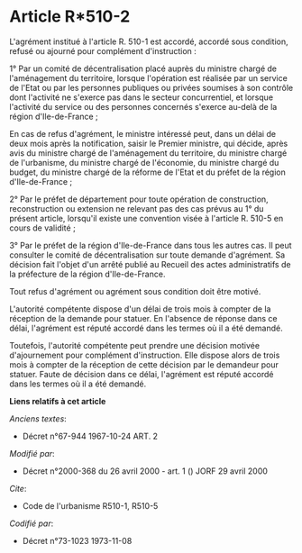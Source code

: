 # Article R*510-2

L'agrément institué à l'article R. 510-1 est accordé, accordé sous condition, refusé ou ajourné pour complément
d'instruction :

1° Par un comité de décentralisation placé auprès du ministre chargé de l'aménagement du territoire, lorsque l'opération est
réalisée par un service de l'Etat ou par les personnes publiques ou privées soumises à son contrôle dont l'activité ne
s'exerce pas dans le secteur concurrentiel, et lorsque l'activité du service ou des personnes concernés s'exerce au-delà de
la région d'Ile-de-France ;

En cas de refus d'agrément, le ministre intéressé peut, dans un délai de deux mois après la notification, saisir le Premier
ministre, qui décide, après avis du ministre chargé de l'aménagement du territoire, du ministre chargé de l'urbanisme, du
ministre chargé de l'économie, du ministre chargé du budget, du ministre chargé de la réforme de l'Etat et du préfet de la
région d'Ile-de-France ;

2° Par le préfet de département pour toute opération de construction, reconstruction ou extension ne relevant pas des cas
prévus au 1° du présent article, lorsqu'il existe une convention visée à l'article R. 510-5 en cours de validité ;

3° Par le préfet de la région d'Ile-de-France dans tous les autres cas. Il peut consulter le comité de décentralisation sur
toute demande d'agrément. Sa décision fait l'objet d'un arrêté publié au Recueil des actes administratifs de la préfecture de
la région d'Ile-de-France.

Tout refus d'agrément ou agrément sous condition doit être motivé.

L'autorité compétente dispose d'un délai de trois mois à compter de la réception de la demande pour statuer. En l'absence de
réponse dans ce délai, l'agrément est réputé accordé dans les termes où il a été demandé.

Toutefois, l'autorité compétente peut prendre une décision motivée d'ajournement pour complément d'instruction. Elle dispose
alors de trois mois à compter de la réception de cette décision par le demandeur pour statuer. Faute de décision dans ce
délai, l'agrément est réputé accordé dans les termes où il a été demandé.

**Liens relatifs à cet article**

_Anciens textes_:

  - Décret n°67-944 1967-10-24 ART. 2

_Modifié par_:

  - Décret n°2000-368 du 26 avril 2000 - art. 1 () JORF 29 avril 2000

_Cite_:

  - Code de l'urbanisme R510-1, R510-5

_Codifié par_:

  - Décret n°73-1023 1973-11-08
